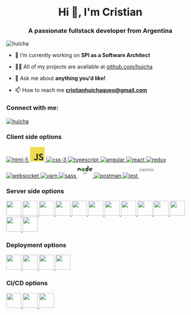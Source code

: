 <h1 align="center">Hi 👋, I'm Cristian</h1>
<h3 align="center">A passionate fullstack developer from Argentina</h3>

<p align="left"> <img src="https://komarev.com/ghpvc/?username=huicha&label=Profile%20views&color=0e75b6&style=flat" alt="huicha" /> </p>

- 🌱 I’m currently working on **SPI as a Software Architect**

- 👨‍💻 All of my projects are available at [github.com/huicha](github.com/huicha)

- 💬 Ask me about **anything you'd like!**

- 📫 How to reach me **cristianhuichaqueo@gmail.com**

<h3 align="left">Connect with me:</h3>
<p align="left">
    <a href="https://www.linkedin.com/in/cristian-huichaqueo-9365925/" target="blank">
        <img align="center" src="https://raw.githubusercontent.com/rahuldkjain/github-profile-readme-generator/master/src/images/icons/Social/linked-in-alt.svg" alt="huicha" height="30" width="40" />
    </a>
</p>

<h3 align="left">Client side options</h3>
<p align="left">
    <a href="https://www.w3.org/html/" target="_blank" rel="noreferrer">
        <img src="https://www.jhipster.tech/images/logo/svg/html-5.svg" alt="html-5" width="40" height="40"/>
    </a>
    <a href="https://developer.mozilla.org/en-US/docs/Web/JavaScript" target="_blank" rel="noreferrer"> 
        <img src="https://raw.githubusercontent.com/devicons/devicon/master/icons/javascript/javascript-original.svg" alt="javascript" width="40" height="40"/> 
    </a> 
    <a href="https://www.w3schools.com/css/" target="_blank" rel="noreferrer">
        <img src="https://www.jhipster.tech/images/logo/svg/css-3.svg" alt="css-3" width="40" height="40"/>
    </a>
    <a href="#" target="_blank" rel="noreferrer">
        <img src="https://www.jhipster.tech/images/logo/svg/typescript.svg" alt="typescript" width="40" height="40"/>
    </a>
    <a href="https://angular.io/" target="_blank" rel="noreferrer">
        <img src="https://www.jhipster.tech/images/logo/svg/angular.svg" alt="angular" width="40" height="40"/>
    </a>
    <a href="https://reactjs.org/" target="_blank" rel="noreferrer">
        <img src="https://www.jhipster.tech/images/logo/svg/react.svg" alt="react" width="40" height="40"/>
    </a>
    <a href="https://redux.js.org" target="_blank" rel="noreferrer">
        <img src="https://www.jhipster.tech/images/logo/svg/redux.svg" alt="redux" width="40" height="40"/>
    </a>
    <a href="https://developer.mozilla.org/es/docs/Web/API/WebSockets_API" target="_blank" rel="noreferrer">
        <img src="https://www.jhipster.tech/images/logo/icons/websocket.png" alt="websocket" width="40" height="40"/>
    </a>
    <a href="https://yarnpkg.com/" target="_blank" rel="noreferrer">
        <img src="https://www.jhipster.tech/images/logo/svg/yarn.svg" alt="yarn" width="40" height="40"/>
    </a>
    <a href="https://sass-lang.com/" target="_blank" rel="noreferrer">
        <img src="https://www.jhipster.tech/images/logo/svg/sass.svg" alt="sass" width="40" height="40" />
    </a>
    <a href="https://nodejs.org" target="_blank" rel="noreferrer"> 
        <img src="https://raw.githubusercontent.com/devicons/devicon/master/icons/nodejs/nodejs-original-wordmark.svg" alt="nodejs" width="40" height="40"/> 
    </a> 
    <a href="https://postman.com" target="_blank" rel="noreferrer"> 
        <img src="https://www.vectorlogo.zone/logos/getpostman/getpostman-icon.svg" alt="postman" width="40" height="40"/> 
    </a> 
    <a href="https://jestjs.io" target="_blank" rel="noreferrer">
        <img src="https://www.jhipster.tech/images/logo/svg/jest.svg" alt="jest" width="40" height="40"/>
    </a>   
    <a href="https://expressjs.com" target="_blank" rel="noreferrer"> 
        <img src="https://raw.githubusercontent.com/devicons/devicon/master/icons/express/express-original-wordmark.svg" alt="express" width="40" height="40"/> 
    </a> 
</p>

<h3 class="heading">Server side options</h3>
<p align="left">
    <a href="#" target="_blank" rel="noreferrer">
        <img src="https://www.jhipster.tech/images/logo/svg/spring-boot.svg" width="40" height="40"/>
    </a>
    <a href="#" target="_blank" rel="noreferrer">
        <img src="https://www.jhipster.tech/images/logo/icons/spring.png" width="40" height="40"/>
    </a>
    <a href="#" target="_blank" rel="noreferrer">
        <img src="https://www.jhipster.tech/images/logo/icons/gradle.png" width="40" height="40"/>
    </a>
    <a href="#" target="_blank" rel="noreferrer">
        <img src="https://www.jhipster.tech/images/logo/icons/maven.png" width="40" height="40" />
    </a>
    <a href="#" target="_blank" rel="noreferrer">
        <img src="https://www.jhipster.tech/images/logo/svg/hibernate.svg" width="40" height="40"/> 
    </a>
    <a href="#" target="_blank" rel="noreferrer">
        <img src="https://www.jhipster.tech/images/logo/icons/liquibase.gif" width="40" height="40" />
    </a>
    <a href="#" target="_blank" rel="noreferrer">
        <img src="https://www.jhipster.tech/images/logo/svg/mysql.svg" width="40" height="40"/>
    </a>
    <a href="#" target="_blank" rel="noreferrer">
        <img src="https://www.jhipster.tech/images/logo/svg/postgresql.svg" width="40" height="40"/>
    </a>
    <a href="#" target="_blank" rel="noreferrer">
        <img src="https://www.jhipster.tech/images/logo/icons/mssql.png" width="40" height="40"/>  
    </a>
    <a href="#" target="_blank" rel="noreferrer">
        <img src="https://www.jhipster.tech/images/logo/icons/mongo.png" width="40" height="40"/>
    </a>
    <a href="#" target="_blank" rel="noreferrer">
        <img src="https://www.jhipster.tech/images/logo/svg/elasticsearch.svg" width="40" height="40"/>
    </a>
    <a href="#" target="_blank" rel="noreferrer">
        <img src="https://www.jhipster.tech/images/logo/icons/swagger.png" width="40" height="40"/>
    </a>
    <a href="#" target="_blank" rel="noreferrer">
        <img src="https://www.jhipster.tech/images/logo/icons/thymeleaf.png" width="40" height="40"/>
    </a>
</p>

<h3 class="heading">Deployment options</h3>
<p align="left">
    <a href="#" target="_blank" rel="noreferrer">
        <img src="https://www.jhipster.tech/images/logo/svg/docker.svg" width="40" height="40"/>
    </a>
    <a href="#" target="_blank" rel="noreferrer">
        <img src="https://www.jhipster.tech/images/logo/svg/heroku.svg" width="40" height="40"/>
    </a>
    <a href="#" target="_blank" rel="noreferrer">
        <img src="https://www.jhipster.tech/images/logo/svg/aws.svg" width="40" height="40"/>
    </a>
    <a href="#" target="_blank" rel="noreferrer">
        <img src="https://www.jhipster.tech/images/logo/gcp.png" width="40" height="40"/>     
    </a>
</p>

<h3 class="heading">CI/CD options</h3>
<p align="left">
    <a href="#" target="_blank" rel="noreferrer">
        <img src="https://www.jhipster.tech/images/logo/svg/jenkins.svg" width="40" height="40"/>      
    </a>
    <a href="#" target="_blank" rel="noreferrer">
        <img src="https://www.jhipster.tech/images/logo/svg/gitlab.svg" width="40" height="40"/>    
    </a>
    <a href="#" target="_blank" rel="noreferrer">
        <img src="https://www.jhipster.tech/images/logo/svg/github-actions.svg" width="40" height="40"/>
    </a>
</p>
